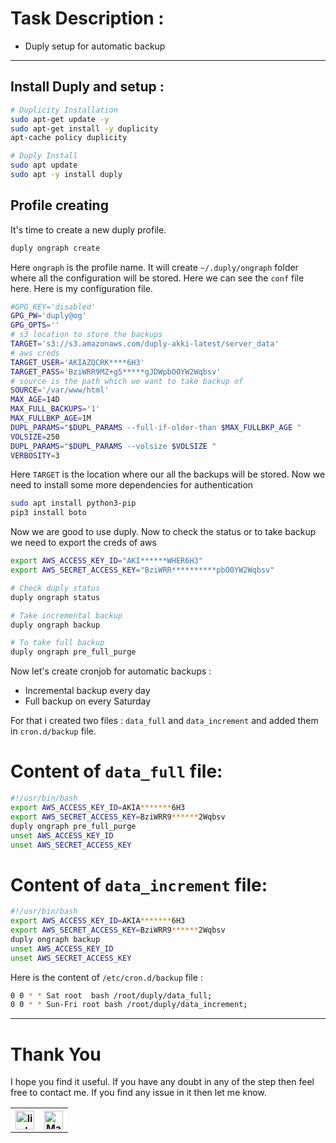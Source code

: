 # Task Description :

- Duply setup for automatic backup 

---

## Install Duply and setup :

```sh
# Duplicity Installation
sudo apt-get update -y
sudo apt-get install -y duplicity
apt-cache policy duplicity

# Duply Install
sudo apt update
sudo apt -y install duply
```
## Profile creating 

It's time to create a new duply profile.

```sh
duply ongraph create
```
Here `ongraph` is the profile name.
It will create `~/.duply/ongraph` folder where all the configuration will be stored.
Here we can see the `conf` file here.
Here is my configuration file.

```sh
#GPG_KEY='disabled'
GPG_PW='duply@og'
GPG_OPTS=''
# s3 location to store the backups
TARGET='s3://s3.amazonaws.com/duply-akki-latest/server_data'
# aws creds
TARGET_USER='AKIAZQCRK****6H3'
TARGET_PASS='BziWRR9MZ+g5*****gJDWpbO0YW2Wqbsv'
# source is the path which we want to take backup of
SOURCE='/var/www/html'
MAX_AGE=14D
MAX_FULL_BACKUPS='1'
MAX_FULLBKP_AGE=1M
DUPL_PARAMS="$DUPL_PARAMS --full-if-older-than $MAX_FULLBKP_AGE " 
VOLSIZE=250
DUPL_PARAMS="$DUPL_PARAMS --volsize $VOLSIZE "
VERBOSITY=3
```

Here `TARGET` is the location where our all the backups will be stored.
Now we need to install some more dependencies for authentication

```sh
sudo apt install python3-pip
pip3 install boto
```
Now we are good to use duply.
Now to check the status or to take backup we need to export the creds of aws

```sh
export AWS_ACCESS_KEY_ID="AKI******WHER6H3"
export AWS_SECRET_ACCESS_KEY="BziWRR**********pbO0YW2Wqbsv"

# Check duply status
duply ongraph status

# Take incremental backup
duply ongraph backup

# To take full backup
duply ongraph pre_full_purge
```
Now let's create cronjob for automatic backups :
- Incremental backup every day
- Full backup on every Saturday

For that i created two files :
`data_full` and `data_increment` and added them in `cron.d/backup` file.

# Content of `data_full` file:

```sh
#!/usr/bin/bash
export AWS_ACCESS_KEY_ID=AKIA*******6H3
export AWS_SECRET_ACCESS_KEY=BziWRR9******2Wqbsv
duply ongraph pre_full_purge
unset AWS_ACCESS_KEY_ID
unset AWS_SECRET_ACCESS_KEY
```

# Content of `data_increment` file:

```sh
#!/usr/bin/bash
export AWS_ACCESS_KEY_ID=AKIA*******6H3
export AWS_SECRET_ACCESS_KEY=BziWRR9******2Wqbsv
duply ongraph backup
unset AWS_ACCESS_KEY_ID
unset AWS_SECRET_ACCESS_KEY
```

Here is the content of `/etc/cron.d/backup` file :

```sh
0 0 * * Sat root  bash /root/duply/data_full;
0 0 * * Sun-Fri root bash /root/duply/data_increment;
```

---

# **Thank You**

I hope you find it useful. If you have any doubt in any of the step then feel free to contact me.
If you find any issue in it then let me know.

<!-- [![Build Status](https://img.icons8.com/color/452/linkedin.png)](https://www.linkedin.com/in/choudharyaakash/) -->


<table>
  <tr>
    <th><a href="https://www.linkedin.com/in/choudharyaakash/" target="_blank"><img src="https://img.icons8.com/color/452/linkedin.png" alt="linkedin" width="30"/><a/></th>
    <th><a href="mailto:choudharyaakash316@gmail.com" target="_blank"><img src="https://img.icons8.com/color/344/gmail-new.png" alt="Mail" width="30"/><a/>
</th>
  </tr>
</table>



